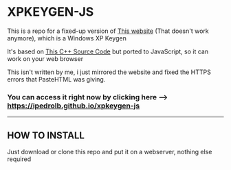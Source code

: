 # XPKEYGEN-JS

This is a repo for a fixed-up version of [This website](http://pastehtml.com/view/5ucd3ts.html) (That doesn't work anymore), which is a Windows XP Keygen

It's based on [This C++ Source Code](https://github.com/TheMCHK/WindowsXPKg) but ported to JavaScript, so it can work on your web browser

This isn't written by me, i just mirrored the website and fixed the HTTPS errors that PasteHTML was giving.

### You can access it right now by clicking here --> https://ipedrolb.github.io/xpkeygen-js
---
## HOW TO INSTALL

Just download or clone this repo and put it on a webserver, nothing else required
